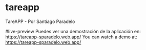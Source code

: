 # tareapp
TareAPP - Por Santiago Paradelo

#live-preview
Puedes ver una demostración de la aplicación en: https://tareapp-sparadelo.web.app/
You can watch a demo at: https://tareapp-sparadelo.web.app/
